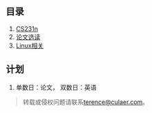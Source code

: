 目录
---

1. [CS231n](cs231n/README.md)
1. [论文选读](paper/README.md)
1. [Linux相关](linux/README.md)

计划
---
1. 单数日：论文， 双数日：英语

> 转载或侵权问题请联系[terence@culaer.com](terence@culaer.com)。